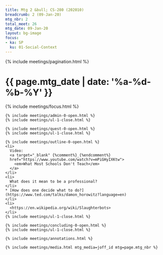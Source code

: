 ```yaml
---
title: Mtg 2 &bull; CS-280 (202010)
breadcrumb: 2 (09-Jan-20)
mtg_nbr: 2
total_meet: 26
mtg_date: 09-Jan-20
layout: bg-image
focus:
- ka: SP
  ku: 01-Social-Context
---
```

{% include meetings/pagination.html %}
<div class="card">
  <h1 class="text-center card-header lightcthru">
    {{ page.mtg_date | date: '%a-%d-%b-%Y' }}
  </h1>
  <div class="card-body">
    {% include meetings/focus.html %}

    {% include meetings/admin-0-open.html %}
    {% include meetings/ul-1-close.html %}

    {% include meetings/quest-0-open.html %}
    {% include meetings/ul-1-close.html %}

    {% include meetings/outline-0-open.html %}
    <li>
      Video:
      <a target="_blank" {%comment%}_{%endcomment%}
      href="https://www.youtube.com/watch?v=mPiGHyIXKtw">
        <em>What Most Schools Don't Teach</em>
      </a>
    </li>
    <li>
      What does it mean to be a professional?
    </li>
    * [How does one decide what to do?](https://www.ted.com/talks/damon_horowitz?language=en)
    </li>
    <li>
      <https://en.wikipedia.org/wiki/Slaughterbots>
    </li>
    {% include meetings/ul-1-close.html %}

    {% include meetings/concluding-0-open.html %}
    {% include meetings/ul-1-close.html %}

    {% include meetings/annotations.html %}

    {% include meetings/media.html mtg_media=joff_id mtg=page.mtg_nbr %}
  </div>
</div>
